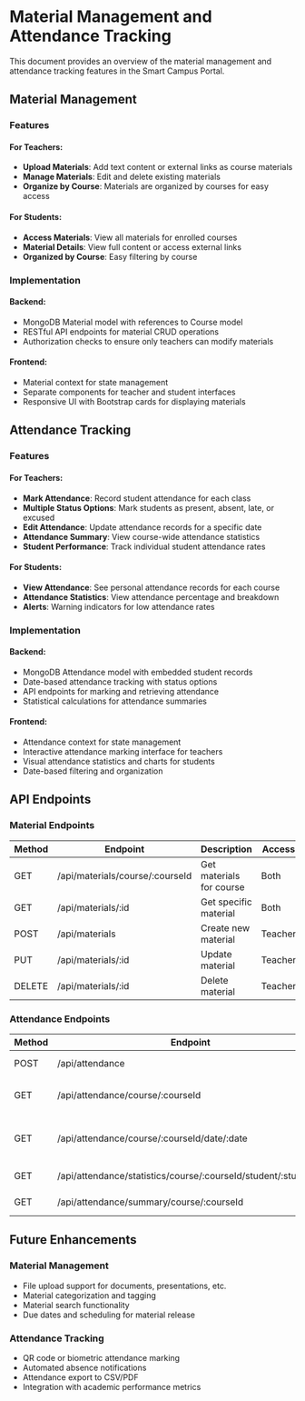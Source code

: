 # Material Management and Attendance Tracking

This document provides an overview of the material management and attendance tracking features in the Smart Campus Portal.

## Material Management

### Features

#### For Teachers:
- **Upload Materials**: Add text content or external links as course materials
- **Manage Materials**: Edit and delete existing materials
- **Organize by Course**: Materials are organized by courses for easy access

#### For Students:
- **Access Materials**: View all materials for enrolled courses
- **Material Details**: View full content or access external links
- **Organized by Course**: Easy filtering by course

### Implementation

#### Backend:
- MongoDB Material model with references to Course model
- RESTful API endpoints for material CRUD operations
- Authorization checks to ensure only teachers can modify materials

#### Frontend:
- Material context for state management
- Separate components for teacher and student interfaces
- Responsive UI with Bootstrap cards for displaying materials

## Attendance Tracking

### Features

#### For Teachers:
- **Mark Attendance**: Record student attendance for each class
- **Multiple Status Options**: Mark students as present, absent, late, or excused
- **Edit Attendance**: Update attendance records for a specific date
- **Attendance Summary**: View course-wide attendance statistics
- **Student Performance**: Track individual student attendance rates

#### For Students:
- **View Attendance**: See personal attendance records for each course
- **Attendance Statistics**: View attendance percentage and breakdown
- **Alerts**: Warning indicators for low attendance rates

### Implementation

#### Backend:
- MongoDB Attendance model with embedded student records
- Date-based attendance tracking with status options
- API endpoints for marking and retrieving attendance
- Statistical calculations for attendance summaries

#### Frontend:
- Attendance context for state management
- Interactive attendance marking interface for teachers
- Visual attendance statistics and charts for students
- Date-based filtering and organization

## API Endpoints

### Material Endpoints

| Method | Endpoint | Description | Access |
|--------|----------|-------------|--------|
| GET | /api/materials/course/:courseId | Get materials for course | Both |
| GET | /api/materials/:id | Get specific material | Both |
| POST | /api/materials | Create new material | Teacher |
| PUT | /api/materials/:id | Update material | Teacher |
| DELETE | /api/materials/:id | Delete material | Teacher |

### Attendance Endpoints

| Method | Endpoint | Description | Access |
|--------|----------|-------------|--------|
| POST | /api/attendance | Mark attendance | Teacher |
| GET | /api/attendance/course/:courseId | Get all attendance for course | Both |
| GET | /api/attendance/course/:courseId/date/:date | Get attendance for specific date | Both |
| GET | /api/attendance/statistics/course/:courseId/student/:studentId | Get student stats | Both |
| GET | /api/attendance/summary/course/:courseId | Get course summary | Teacher |

## Future Enhancements

### Material Management
- File upload support for documents, presentations, etc.
- Material categorization and tagging
- Material search functionality
- Due dates and scheduling for material release

### Attendance Tracking
- QR code or biometric attendance marking
- Automated absence notifications
- Attendance export to CSV/PDF
- Integration with academic performance metrics